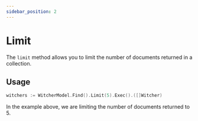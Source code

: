 ```yaml
---
sidebar_position: 2
---
```


# Limit

The `limit` method allows you to limit the number of documents returned in a collection.

## Usage

```go
witchers := WitcherModel.Find().Limit(5).Exec().([]Witcher)
```

In the example above, we are limiting the number of documents returned to 5.
